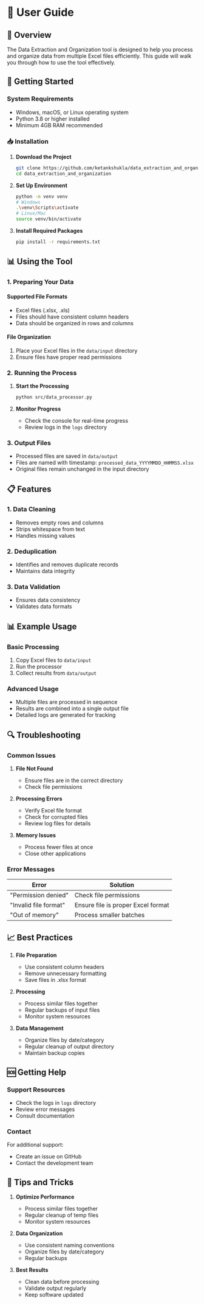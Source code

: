 # 📘 User Guide

## 🌟 Overview

The Data Extraction and Organization tool is designed to help you process and organize data from multiple Excel files efficiently. This guide will walk you through how to use the tool effectively.

## 🚀 Getting Started

### System Requirements
- Windows, macOS, or Linux operating system
- Python 3.8 or higher installed
- Minimum 4GB RAM recommended

### 📥 Installation

1. **Download the Project**
   ```bash
   git clone https://github.com/ketankshukla/data_extraction_and_organization.git
   cd data_extraction_and_organization
   ```

2. **Set Up Environment**
   ```bash
   python -m venv venv
   # Windows
   .\venv\Scripts\activate
   # Linux/Mac
   source venv/bin/activate
   ```

3. **Install Required Packages**
   ```bash
   pip install -r requirements.txt
   ```

## 📊 Using the Tool

### 1. Preparing Your Data

#### Supported File Formats
- Excel files (.xlsx, .xls)
- Files should have consistent column headers
- Data should be organized in rows and columns

#### File Organization
1. Place your Excel files in the `data/input` directory
2. Ensure files have proper read permissions

### 2. Running the Process

1. **Start the Processing**
   ```bash
   python src/data_processor.py
   ```

2. **Monitor Progress**
   - Check the console for real-time progress
   - Review logs in the `logs` directory

### 3. Output Files

- Processed files are saved in `data/output`
- Files are named with timestamp: `processed_data_YYYYMMDD_HHMMSS.xlsx`
- Original files remain unchanged in the input directory

## 📋 Features

### 1. Data Cleaning
- Removes empty rows and columns
- Strips whitespace from text
- Handles missing values

### 2. Deduplication
- Identifies and removes duplicate records
- Maintains data integrity

### 3. Data Validation
- Ensures data consistency
- Validates data formats

## 📊 Example Usage

### Basic Processing
1. Copy Excel files to `data/input`
2. Run the processor
3. Collect results from `data/output`

### Advanced Usage
- Multiple files are processed in sequence
- Results are combined into a single output file
- Detailed logs are generated for tracking

## 🔍 Troubleshooting

### Common Issues

1. **File Not Found**
   - Ensure files are in the correct directory
   - Check file permissions

2. **Processing Errors**
   - Verify Excel file format
   - Check for corrupted files
   - Review log files for details

3. **Memory Issues**
   - Process fewer files at once
   - Close other applications

### Error Messages

| Error | Solution |
|-------|----------|
| "Permission denied" | Check file permissions |
| "Invalid file format" | Ensure file is proper Excel format |
| "Out of memory" | Process smaller batches |

## 📈 Best Practices

1. **File Preparation**
   - Use consistent column headers
   - Remove unnecessary formatting
   - Save files in .xlsx format

2. **Processing**
   - Process similar files together
   - Regular backups of input files
   - Monitor system resources

3. **Data Management**
   - Organize files by date/category
   - Regular cleanup of output directory
   - Maintain backup copies

## 🆘 Getting Help

### Support Resources
- Check the logs in `logs` directory
- Review error messages
- Consult documentation

### Contact
For additional support:
- Create an issue on GitHub
- Contact the development team

## 📝 Tips and Tricks

1. **Optimize Performance**
   - Process similar files together
   - Regular cleanup of temp files
   - Monitor system resources

2. **Data Organization**
   - Use consistent naming conventions
   - Organize files by date/category
   - Regular backups

3. **Best Results**
   - Clean data before processing
   - Validate output regularly
   - Keep software updated
